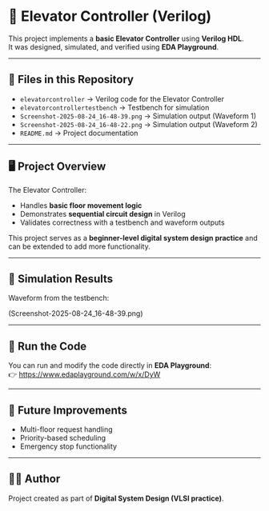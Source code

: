 # 🚪 Elevator Controller (Verilog)

This project implements a **basic Elevator Controller** using **Verilog HDL**.  
It was designed, simulated, and verified using **EDA Playground**.

---

## 📂 Files in this Repository
- `elevatorcontroller` → Verilog code for the Elevator Controller  
- `elevatorcontrollertestbench` → Testbench for simulation  
- `Screenshot-2025-08-24_16-48-39.png` → Simulation output (Waveform 1)  
- `Screenshot-2025-08-24_16-48-22.png` → Simulation output (Waveform 2)  
- `README.md` → Project documentation  

---

## 🖥️ Project Overview
The Elevator Controller:
- Handles **basic floor movement logic**  
- Demonstrates **sequential circuit design** in Verilog  
- Validates correctness with a testbench and waveform outputs  

This project serves as a **beginner-level digital system design practice** and can be extended to add more functionality.

---

## 🚦 Simulation Results
Waveform from the testbench:

(Screenshot-2025-08-24_16-48-39.png)  


---

## 🔗 Run the Code
You can run and modify the code directly in **EDA Playground**:  
👉 https://www.edaplayground.com/w/x/DyW 

---

## 📌 Future Improvements
- Multi-floor request handling  
- Priority-based scheduling  
- Emergency stop functionality  

---

## 🧑‍💻 Author
Project created as part of **Digital System Design (VLSI practice)**.
